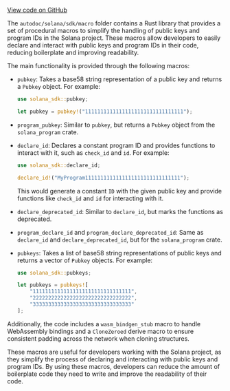 
[View code on GitHub](https://github.com/solana-labs/solana/tree/master/na/sdk/macro)

The `autodoc/solana/sdk/macro` folder contains a Rust library that provides a set of procedural macros to simplify the handling of public keys and program IDs in the Solana project. These macros allow developers to easily declare and interact with public keys and program IDs in their code, reducing boilerplate and improving readability.

The main functionality is provided through the following macros:

- `pubkey`: Takes a base58 string representation of a public key and returns a `Pubkey` object. For example:

  ```rust
  use solana_sdk::pubkey;

  let pubkey = pubkey!("11111111111111111111111111111111");
  ```

- `program_pubkey`: Similar to `pubkey`, but returns a `Pubkey` object from the `solana_program` crate.

- `declare_id`: Declares a constant program ID and provides functions to interact with it, such as `check_id` and `id`. For example:

  ```rust
  use solana_sdk::declare_id;

  declare_id!("MyProgram1111111111111111111111111111111");
  ```

  This would generate a constant `ID` with the given public key and provide functions like `check_id` and `id` for interacting with it.

- `declare_deprecated_id`: Similar to `declare_id`, but marks the functions as deprecated.

- `program_declare_id` and `program_declare_deprecated_id`: Same as `declare_id` and `declare_deprecated_id`, but for the `solana_program` crate.

- `pubkeys`: Takes a list of base58 string representations of public keys and returns a vector of `Pubkey` objects. For example:

  ```rust
  use solana_sdk::pubkeys;

  let pubkeys = pubkeys![
      "11111111111111111111111111111111",
      "22222222222222222222222222222222",
      "33333333333333333333333333333333"
  ];
  ```

Additionally, the code includes a `wasm_bindgen_stub` macro to handle WebAssembly bindings and a `CloneZeroed` derive macro to ensure consistent padding across the network when cloning structures.

These macros are useful for developers working with the Solana project, as they simplify the process of declaring and interacting with public keys and program IDs. By using these macros, developers can reduce the amount of boilerplate code they need to write and improve the readability of their code.
